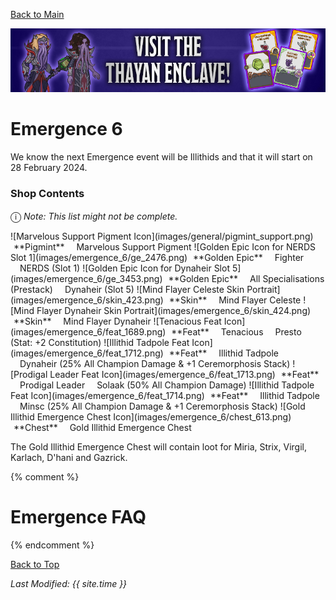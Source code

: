 [Back to Main](index.md)

![Emergence 6 Banner](images/emergence_6/banner.png)

# Emergence 6

We know the next Emergence event will be Illithids and that it will start on 28 February 2024.

### Shop Contents

<span style="font-size:1.2em;">ⓘ</span> *Note: This list might not be complete.*

<span class="emergenceShopTableRow">
    <span class="emergenceShopTableItem">
        <span class="emergenceShopTableIcon">
            ![Marvelous Support Pigment Icon](images/general/pigmint_support.png)
        </span>
        <span class="emergenceShopTableTextColumn">
            <span style="margin-left:5px">**Pigmint**</span>
            <span style="margin-left:15px">Marvelous Support Pigment</span>
        </span>
    </span>
    <span class="emergenceShopTableItem">
        <span class="emergenceShopTableIcon">
            ![Golden Epic Icon for NERDS Slot 1](images/emergence_6/ge_2476.png)
        </span>
        <span class="emergenceShopTableTextColumn">
            <span style="margin-left:5px">**Golden Epic**</span>
            <span style="margin-left:15px">Fighter</span>
            <span style="margin-left:15px">NERDS (Slot 1)</span>
        </span>
    </span>
    <span class="emergenceShopTableItem">
        <span class="emergenceShopTableIcon">
            ![Golden Epic Icon for Dynaheir Slot 5](images/emergence_6/ge_3453.png)
        </span>
        <span class="emergenceShopTableTextColumn">
            <span style="margin-left:5px">**Golden Epic**</span>
            <span style="margin-left:15px">All Specialisations (Prestack)</span>
            <span style="margin-left:15px">Dynaheir (Slot 5)</span>
        </span>
    </span>
    <span class="emergenceShopTableItem">
        <span class="emergenceShopTableIcon">
            ![Mind Flayer Celeste Skin Portrait](images/emergence_6/skin_423.png)
        </span>
        <span class="emergenceShopTableTextColumn">
            <span style="margin-left:5px">**Skin**</span>
            <span style="margin-left:15px">Mind Flayer Celeste</span>
        </span>
    </span>
    <span class="emergenceShopTableItem">
        <span class="emergenceShopTableIcon">
            ![Mind Flayer Dynaheir Skin Portrait](images/emergence_6/skin_424.png)
        </span>
        <span class="emergenceShopTableTextColumn">
            <span style="margin-left:5px">**Skin**</span>
            <span style="margin-left:15px">Mind Flayer Dynaheir</span>
        </span>
    </span>
    <span class="emergenceShopTableItem">
        <span class="emergenceShopTableIcon">
            <span class="emergenceShopFeatIcon4">![Tenacious Feat Icon](images/emergence_6/feat_1689.png)</span>
        </span>
        <span class="emergenceShopTableTextColumn">
            <span style="margin-left:5px">**Feat**</span>
            <span style="margin-left:15px">Tenacious</span>
            <span style="margin-left:15px">Presto (Stat: +2 Constitution)</span>
        </span>
    </span>
    <span class="emergenceShopTableItem">
        <span class="emergenceShopTableIcon">
            <span class="emergenceShopFeatIcon4">![Illithid Tadpole Feat Icon](images/emergence_6/feat_1712.png)</span>
        </span>
        <span class="emergenceShopTableTextColumn">
            <span style="margin-left:5px">**Feat**</span>
            <span style="margin-left:15px">Illithid Tadpole</span>
            <span style="margin-left:15px">Dynaheir (25% All Champion Damage & +1 Ceremorphosis Stack)</span>
        </span>
    </span>
    <span class="emergenceShopTableItem">
        <span class="emergenceShopTableIcon">
            <span class="emergenceShopFeatIcon4">![Prodigal Leader Feat Icon](images/emergence_6/feat_1713.png)</span>
        </span>
        <span class="emergenceShopTableTextColumn">
            <span style="margin-left:5px">**Feat**</span>
            <span style="margin-left:15px">Prodigal Leader</span>
            <span style="margin-left:15px">Solaak (50% All Champion Damage)</span>
        </span>
    </span>
    <span class="emergenceShopTableItem">
        <span class="emergenceShopTableIcon">
            <span class="emergenceShopFeatIcon4">![Illithid Tadpole Feat Icon](images/emergence_6/feat_1714.png)</span>
        </span>
        <span class="emergenceShopTableTextColumn">
            <span style="margin-left:5px">**Feat**</span>
            <span style="margin-left:15px">Illithid Tadpole</span>
            <span style="margin-left:15px">Minsc (25% All Champion Damage & +1 Ceremorphosis Stack)</span>
        </span>
    </span>
    <span class="emergenceShopTableItem">
        <span class="emergenceShopTableIcon">
            ![Gold Illithid Emergence Chest Icon](images/emergence_6/chest_613.png)
        </span>
        <span class="emergenceShopTableTextColumn">
            <span style="margin-left:5px">**Chest**</span>
            <span style="margin-left:15px">Gold Illithid Emergence Chest</span>
        </span>
    </span>
</span>

The Gold Illithid Emergence Chest will contain loot for Miria, Strix, Virgil, Karlach, D'hani and Gazrick.

{% comment %}
# Emergence FAQ


{% endcomment %}

[Back to Top](#top)

*Last Modified: {{ site.time }}*